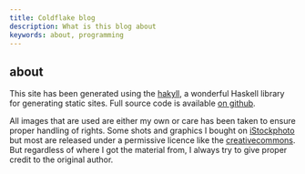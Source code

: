 ```yaml
---
title: Coldflake blog
description: What is this blog about
keywords: about, programming
---
```


<article>
<h1>about</h1>

This site has been generated using the [hakyll], a wonderful Haskell library for generating static sites. Full source code is available [on github].

All images that are used are either my own or care has been taken to ensure proper handling of rights. Some shots and graphics I bought on [iStockphoto] but most are released under a permissive licence like the [creativecommons]. But regardless of where I got the material from, I always try to give proper credit to the original author.
</article>

[hakyll]:http://jaspervdj.be/hakyll/
[iStockphoto]:http://www.istockphoto.com/
[creativecommons]:http://creativecommons.org/publicdomain/zero/1.0/deed.en
[on github]:https://github.com/marcmo/blog.coldflake

